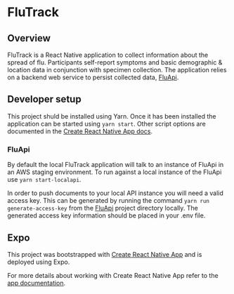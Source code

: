 # FluTrack

## Overview

FluTrack is a React Native application to collect information about the spread of flu. Participants self-report symptoms and basic demographic & location data in conjunction with specimen collection. The application relies on a backend web service to persist collected data, [FluApi](https://github.com/AudereNow/learn/tree/master/FluApi).

## Developer setup

This project shuld be installed using Yarn. Once it has been installed the application can be started using `yarn start`. Other script options are documented in the [Create React Native App docs](https://github.com/AudereNow/learn/blob/master/FluTrack/APP.md).

### FluApi

By default the local FluTrack application will talk to an instance of FluApi in an AWS staging environment. To run against a local instance of the FluApi use `yarn start-localapi`.

In order to push documents to your local API instance you will need a valid access key. This can be generated by running the command `yarn run generate-access-key` from the [FluApi](https://github.com/AudereNow/learn/tree/master/FluApi) project directory locally. The generated access key information should be placed in your .env file.

## Expo

This project was bootstrapped with [Create React Native App](https://github.com/react-community/create-react-native-app) and is deployed using Expo.

For more details about working with Create React Native App refer to the [app documentation](https://github.com/AudereNow/learn/blob/master/FluTrack/APP.md).
